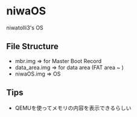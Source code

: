 # niwaOS
niwatolli3's OS

## File Structure
* mbr.img => for Master Boot Record
* data_area.img => for data area (FAT area ~ )
* niwaOS.img => OS

## Tips
* QEMUを使ってメモリの内容を表示できるらしい

